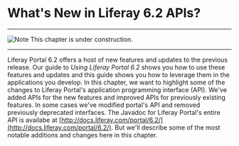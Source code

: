 # What's New in Liferay 6.2 APIs? [](id=whats-new-in-liferay-6-2-apis-liferay-portal-6-2-dev-guide-en)

---

![Note](../../images/tip-pen-paper.png) This chapter is under construction. 

---

Liferay Portal 6.2 offers a host of new features and updates to the previous
release. Our guide to *Using Liferay Portal 6.2* shows you how to use these
features and updates and this guide shows you how to leverage them in the
applications you develop. In this chapter, we want to highlight some of the
changes to Liferay Portal's application programming interface (API). We've added
APIs for the new features and improved APIs for previously existing features. In
some cases we've modified portal's API and removed previously deprecated
interfaces. The Javadoc for Liferay Portal's entire API is availabe at
[http://docs.liferay.com/portal/6.2/](http://docs.liferay.com/portal/6.2/). But
we'll describe some of the most notable additions and changes here in this
chapter. 

<!-- NOTE TO CONTRIBUTERS

Add content describing your API changes. If a section related to your feature
already exists, integrate your content with that section. Otherwise, add a new
section and content describing the your feature's new or modified API. 

Example,

    ## FeatureXYZ

    Describe your new/modified API here

Briefly describe your feature, even if it's an existing feature from the
previous release. Explain what the new or modified API does and whow how to use
it by way of code example. 

If your feature is already described in another chapter of the Dev Guide,
consider describing the API change there instead of here in this chapter. If you
do write about it in another chapter, still mention the API change here in this
chapter and refer to that other chapter and section. That way readers can locate
your API change description from this chapter.

Example,

    ## Message Bus FeatureXYZ

    You can now to x, y, and z in the Message Bus API. See the Using Message Bus
    section of Chapter 6 for details. 

-->


